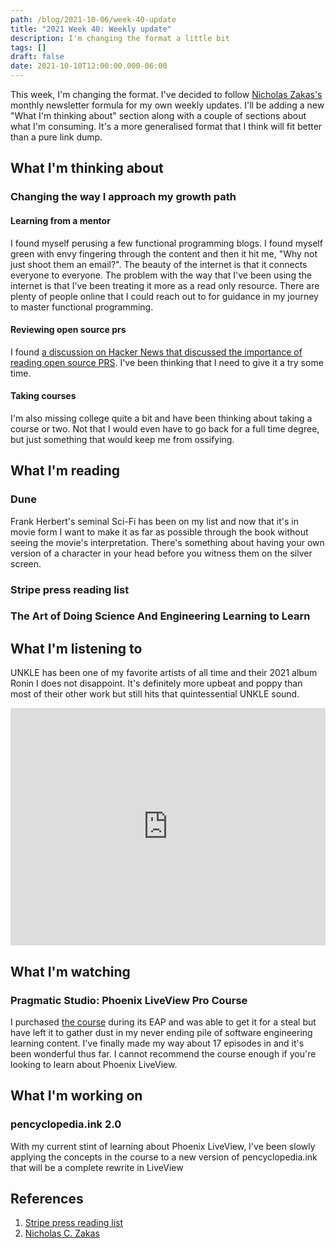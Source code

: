 ```yaml
---
path: /blog/2021-10-06/week-40-update
title: "2021 Week 40: Weekly update"
description: I'm changing the format a little bit
tags: []
draft: false
date: 2021-10-10T12:00:00.000-06:00
---
```

This week, I'm changing the format. I've decided to follow [Nicholas Zakas's](https://humanwhocodes.com/) monthly newsletter formula for my own weekly updates. I'll be adding a new "What I'm thinking about" section along with a couple of sections about what I'm consuming. It's a more generalised format that I think will fit better than a pure link dump.

## What I'm thinking about

### Changing the way I approach my growth path

#### Learning from a mentor

I found myself perusing a few functional programming blogs. I found myself green with envy fingering through the content and then it hit me, "Why not just shoot them an email?". The beauty of the internet is that it connects everyone to everyone. The problem with the way that I've been using the internet is that I've been treating it more as a read only resource. There are plenty of people online that I could reach out to for guidance in my journey to master functional programming.

#### Reviewing open source prs

I found [a discussion on Hacker News that discussed the importance of reading open source PRS](https://news.ycombinator.com/item?id=28577371). I've been thinking that I need to give it a try some time.

#### Taking courses

I'm also missing college quite a bit and have been thinking about taking a course or two. Not that I would even have to go back for a full time degree, but just something that would keep me from ossifying.

## What I'm reading

### Dune

Frank Herbert's seminal Sci-Fi has been on my list and now that it's in movie form I want to make it as far as possible through the book without seeing the movie's interpretation. There's something about having your own version of a character in your head before you witness them on the silver screen.

### Stripe press reading list

### The Art of Doing Science And Engineering Learning to Learn

## What I'm listening to

UNKLE has been one of my favorite artists of all time and their 2021 album Ronin I does not disappoint. It's definitely more upbeat and poppy than most of their other work but still hits that quintessential UNKLE sound.

<iframe src="https://open.spotify.com/embed/album/5t29UgDz47LNwixg19Kofh?theme=0" width="100%" height="380" frameBorder="0" allowtransparency="true" allow="encrypted-media"></iframe>

## What I'm watching

### Pragmatic Studio: Phoenix LiveView Pro Course

I purchased [the course](https://pragmaticstudio.com/cart) during its EAP and was able to get it for a steal but have left it to gather dust in my never ending pile of software engineering learning content. I've finally made my way about 17 episodes in and it's been wonderful thus far. I cannot recommend the course enough if you're looking to learn about Phoenix LiveView.

## What I'm working on

### pencyclopedia.ink 2.0

With my current stint of learning about Phoenix LiveView, I've been slowly applying the concepts in the course to a new version of pencyclopedia.ink that will be a complete rewrite in LiveView

## References

1. [Stripe press reading list](https://press.stripe.com/)
1. [Nicholas C. Zakas](https://humanwhocodes.com/)